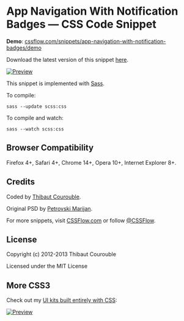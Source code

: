 # App Navigation With Notification Badges — CSS Code Snippet

**Demo**: [cssflow.com/snippets/app-navigation-with-notification-badges/demo](http://www.cssflow.com/snippets/app-navigation-with-notification-badges/demo)

Download the latest version of this snippet [here](http://www.cssflow.com/snippets/app-navigation-with-notification-badges.zip).

[![Preview](http://cdn.cssflow.com/snippets/app-navigation-with-notification-badges/preview-580.png)](http://www.cssflow.com/snippets/app-navigation-with-notification-badges)

This snippet is implemented with [Sass](https://github.com/nex3/sass).

To compile:

`sass --update scss:css`

To compile and watch:

`sass --watch scss:css`

## Browser Compatibility

Firefox 4+, Safari 4+, Chrome 14+, Opera 10+, Internet Explorer 8+.

## Credits

Coded by [Thibaut Courouble](http://thibaut.me).

Original PSD by [Petrovski Marijan](http://www.psdchat.com/resources/freebie-app-navigation/).

For more snippets, visit [CSSFlow.com](http://www.cssflow.com) or follow [@CSSFlow](https://twitter.com/CSSFlow).

## License

Copyright (c) 2012-2013 Thibaut Courouble

Licensed under the MIT License

## More CSS3

Check out my [UI kits built entirely with CSS](http://www.cssflow.com/ui-kits):

[![Preview](http://cdn.cssflow.com/kits/all_kits_preview_850.png)](http://www.cssflow.com/ui-kits)

